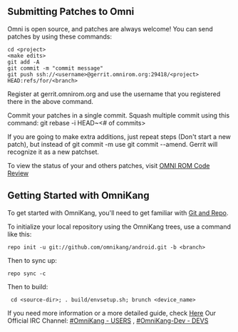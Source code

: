Submitting Patches to Omni
------------------
Omni is open source, and patches are always welcome!
You can send patches by using these commands:

    cd <project>
    <make edits>
    git add -A
    git commit -m "commit message"
    git push ssh://<username>@gerrit.omnirom.org:29418/<project> HEAD:refs/for/<branch>

Register at gerrit.omnirom.org and use the username that you registered there in the above command.

Commit your patches in a single commit. Squash multiple commit using this command: git rebase -i HEAD~<# of commits>

If you are going to make extra additions, just repeat steps (Don't start a new patch), but instead of git commit -m
use git commit --amend. Gerrit will recognize it as a new patchset.

To view the status of your and others patches, visit [OMNI ROM Code Review](https://gerrit.omnirom.org)


Getting Started with OmniKang
---------------

To get started with OmniKang, you'll need to get
familiar with [Git and Repo](http://source.android.com/download/using-repo).

To initialize your local repository using the OmniKang trees, use a command like this:

    repo init -u git://github.com/omnikang/android.git -b <branch>

Then to sync up:

    repo sync -c

Then to build:

     cd <source-dir>; . build/envsetup.sh; brunch <device_name>

If you need more information or a more detailed guide, check [Here](http://docs.omnirom.org)
Our Official IRC Channel: [#OmniKang - USERS](http://webchat.freenode.net/?channels=OmniKang)  ,  [#OmniKang-Dev - DEVS](http://webchat.freenode.net/?channels=OmniKang-Dev)
